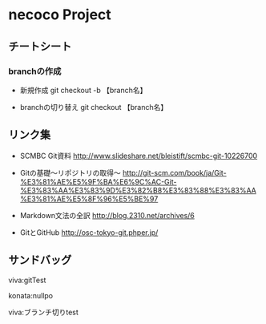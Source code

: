 # necoco Project

## チートシート
### branchの作成
* 新規作成
git checkout -b 【branch名】

* branchの切り替え
git checkout 【branch名】

## リンク集
* SCMBC Git資料
<http://www.slideshare.net/bleistift/scmbc-git-10226700>

* Gitの基礎～リポジトリの取得～
<http://git-scm.com/book/ja/Git-%E3%81%AE%E5%9F%BA%E6%9C%AC-Git-%E3%83%AA%E3%83%9D%E3%82%B8%E3%83%88%E3%83%AA%E3%81%AE%E5%8F%96%E5%BE%97>

* Markdown文法の全訳
<http://blog.2310.net/archives/6>

* GitとGitHub
<http://osc-tokyo-git.phper.jp/>

## サンドバッグ
viva:gitTest

konata:nullpo

viva:ブランチ切りtest
